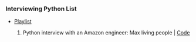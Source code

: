 ###  Interviewing Python List

- [Playlist](https://www.youtube.com/playlist?list=PLm6XThSMgu_FURYLAM0_GegVppYzvgDTx)


	1) Python interview with an Amazon engineer: Max living people | [Code](./01_MaxlivingPeople.py)

